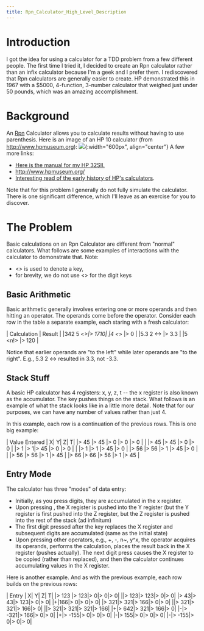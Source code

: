 ```yaml
---
title: Rpn_Calculator_High_Level_Description
---
```

# Introduction
I got the idea for using a calculator for a TDD problem from a few different people. The first time I tried it, I decided to create an Rpn calculator rather than an infix calculator because I'm a geek and I prefer them. I rediscovered that Rpn calculators are generally easier to create. HP demonstrated this in 1967 with a $5000, 4-function, 3-number calculator that weighed just under 50 pounds, which was an amazing accomplishment.

# Background
An [Rpn](http://en.wikipedia.org/wiki/Reverse_Polish_notation) Calculator allows you to calculate results without having to use parenthesis. Here is an image of an HP 10 calculator (from <http://www.hpmuseum.org>):
![](http://www.hpmuseum.org/10c.jpg){:width="600px", align="center"}
A few more links:
* [Here is the manual for my HP 32SII.](http://ec1.images-amazon.com/media/i3d/01/A/man-migrate/MANUAL000014738.pdf)
* <http://www.hpmuseum.org/>
* [Interesting read of the early history of HP's calculators](http://www.hpmuseum.org/hp9100.htm).

Note that for this problem I generally do not fully simulate the calculator. There is one significant difference, which I'll leave as an exercise for you to discover.
# The Problem
Basic calculations on an Rpn Calculator are different from "normal" calculators. What follows are some examples of interactions with the calculator to demonstrate that. Note:
* <> is used to denote a key,
* for brevity, we do not use <> for the digit keys

## Basic Arithmetic
Basic arithmetic generally involves entering one or more operands and then hitting an operator. The operands come before the operator. Consider each row in the table a separate example, each staring with a fresh calculator:

| Calculation | Result |
|342 <enter> 5 <*>|> 1710|
|4 <*> |> 0 |
|5.3 <enter> 2 <-> |> 3.3 |
|5 <n!> |> 120 |

Notice that earlier operands are "to the left" while later operands are "to the right". E.g., 5.3 <enter> 2 <-> resulted in 3.3, not -3.3.

## Stack Stuff
A basic HP calculator has 4 registers: x, y, z, t -- the x register is also known as the accumulator. The <enter> key pushes things on the stack. What follows is an example of what the stack looks like in a little more detail. Note that for our purposes, we can have any number of values rather than just 4.

In this example, each row is a continuation of the previous rows. This is one big example:

| Value Entered | X| Y| Z| T|
|> 45 |> 45 |> 0 |> 0 |> 0 |
| <enter> |> 45 |> 45 |> 0 |> 0 |
|> 1 |> 1|> 45 |> 0 |> 0 |
| <enter> |> 1 |> 1 |> 45 |> 0 |
|> 56 |> 56 |> 1 |> 45 |> 0 |
| <enter> |> 56 |> 56 |> 1 |> 45 |
|> 66 |> 66 |> 56 |> 1 |> 45 |

## Entry Mode
The calculator has three "modes" of data entry:
* Initially, as you press digits, they are accumulated in the x register.
* Upon pressing <enter>, the X register is pushed into the Y register (but the Y register is first pushed into the Z register, but the Z register is pushed into the rest of the stack (ad infinitum)
* The first digit pressed after the <enter> key replaces the X register and subsequent digits are accumulated (same as the initial state)
* Upon pressing other operators, e.g., +, -, n~, y^x, the operator acquires its operands, performs the calculation, places the result back in the X register (pushes actually). The next digit press causes the X register to be copied (rather than replaced), and then the calculator continues accumulating values in the X register.

Here is another example. And as with the previous example, each row builds on the previous rows:

| Entry | X| Y| Z| T|
|> 123 |> 123|> 0|> 0|> 0|
|<enter>|> 123|> 123|> 0|> 0|
|> 43|> 43|> 123|> 0|> 0|
|+|166|> 0|> 0|> 0|
|> 321|> 321|> 166|> 0|> 0|
|<enter>|> 321|> 321|> 166|> 0|
|<enter>|> 321|> 321|> 321|> 166|
|+|> 642|> 321|> 166|> 0|
|-|> -321|> 166|> 0|> 0|
|+|> -155|> 0|> 0|> 0|
|-|> 155|> 0|> 0|> 0|
|-|> -155|> 0|> 0|> 0|
